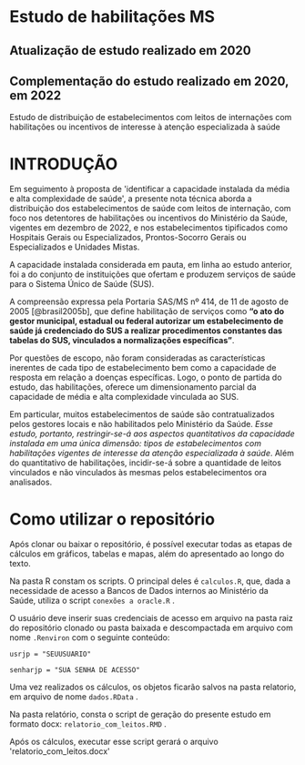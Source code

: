 # Estudo de habilitações MS

## Atualização de estudo realizado em 2020

## Complementação do estudo realizado em 2020, em 2022

Estudo de distribuição de estabelecimentos com leitos de internações com habilitações ou incentivos de interesse à atenção especializada à saúde


# INTRODUÇÃO

Em seguimento à proposta de 'identificar a capacidade instalada da média e alta complexidade de saúde', a presente nota técnica aborda a distribuição dos estabelecimentos de saúde com leitos de internação, com foco nos detentores de habilitações ou incentivos do Ministério da Saúde, vigentes em dezembro de 2022, e nos estabelecimentos tipificados como Hospitais Gerais ou Especializados, Prontos-Socorro Gerais ou Especializados e Unidades Mistas.

A capacidade instalada considerada em pauta, em linha ao estudo anterior, foi a do conjunto de instituições que ofertam e produzem serviços de saúde para o Sistema Único de Saúde (SUS).

A compreensão expressa pela Portaria SAS/MS nº 414, de 11 de agosto de 2005 [@brasil2005b], que define habilitação de serviços como **“o ato do gestor municipal, estadual ou federal autorizar um estabelecimento de saúde já credenciado do SUS a realizar procedimentos constantes das tabelas do SUS, vinculados a normalizações específicas”**.

Por questões de escopo, não foram consideradas as características inerentes de cada tipo de estabelecimento bem como a capacidade de resposta em relação a doenças específicas. Logo, o ponto de partida do estudo, das habilitações, oferece um dimensionamento parcial da capacidade de média e alta complexidade vinculada ao SUS.


Em particular, muitos estabelecimentos de saúde são contratualizados pelos gestores locais e não habilitados pelo Ministério da Saúde. _Esse estudo, portanto, restringir-se-á aos aspectos quantitativos da capacidade instalada em uma única dimensão: tipos de estabelecimentos com habilitações vigentes de interesse da atenção especializada à saúde_. Além do quantitativo de habilitações, incidir-se-á sobre a quantidade de leitos vinculados e não vinculados às mesmas pelos estabelecimentos ora analisados.



# Como utilizar o repositório

Após clonar ou baixar o repositório, é possível executar todas as etapas de cálculos em gráficos, tabelas e mapas, além do apresentado ao longo do texto.

Na pasta R constam os scripts. O principal deles é `calculos.R`, que, dada a necessidade de acesso a Bancos de Dados internos ao Ministério da Saúde, utiliza o script `conexões a oracle.R` .

O usuário deve inserir suas credenciais de acesso em arquivo na pasta raiz do repositório clonado ou pasta baixada e descompactada em arquivo com nome `.Renviron` com o seguinte conteúdo:
```
usrjp = "SEUUSUARIO"

senharjp = "SUA SENHA DE ACESSO"
```

Uma vez realizados os cálculos, os objetos ficarão salvos na pasta relatorio, em arquivo de nome `dados.RData` .

Na pasta relatório, consta o script de geração do presente estudo em formato docx:
`relatorio_com_leitos.RMD` . 

Após os cálculos, executar esse script gerará o arquivo 'relatorio_com_leitos.docx' 
